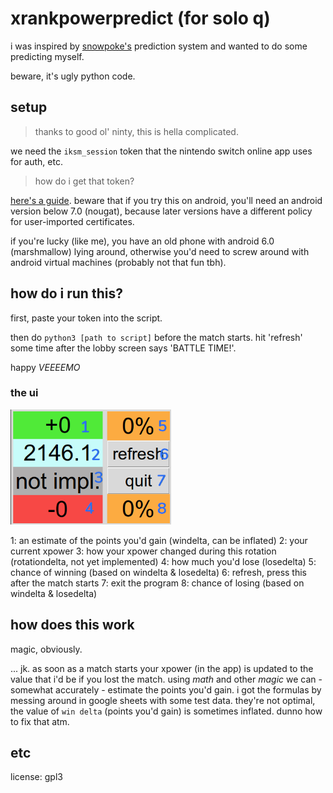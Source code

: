 # xrankpowerpredict (for solo q)

i was inspired by [snowpoke's](https://www.twitch.tv/snowpoke) prediction system and wanted to do some predicting myself.

beware, it's ugly python code.

## setup

> thanks to good ol' ninty, this is hella complicated.

we need the `iksm_session` token that the nintendo switch online app uses for auth, etc.

> how do i get that token?

[here's a guide](https://github.com/frozenpandaman/splatnet2statink/wiki/mitmproxy-instructions). beware that if you try this on android, you'll need an android version below 7.0 (nougat), because later versions have a different policy for user-imported certificates.

if you're lucky (like me), you have an old phone with android 6.0 (marshmallow) lying around, otherwise you'd need to screw around with android virtual machines (probably not that fun tbh).


## how do i run this?

first, paste your token into the script.

then do `python3 [path to script]` before the match starts. hit 'refresh' some time after the lobby screen says 'BATTLE TIME!'. 

happy _VEEEEMO_

### the ui
<img src="screenshot.png" width="257" alt="screenshot"/>

1: an estimate of the points you'd gain (windelta, can be inflated)
2: your current xpower
3: how your xpower changed during this rotation (rotationdelta, not yet implemented)
4: how much you'd lose (losedelta)
5: chance of winning (based on windelta & losedelta)
6: refresh, press this after the match starts
7: exit the program
8: chance of losing (based on windelta & losedelta)

## how does this work

magic, obviously.

... jk. as soon as a match starts your xpower (in the app) is updated to the value that i'd be if you lost the match.
using _math_ and other _magic_ we can - somewhat accurately - estimate the points you'd gain. i got the formulas by messing around in google sheets with some test data.
they're not optimal, the value of `win delta` (points you'd gain) is sometimes inflated. dunno how to fix that atm.

## etc

license: gpl3

